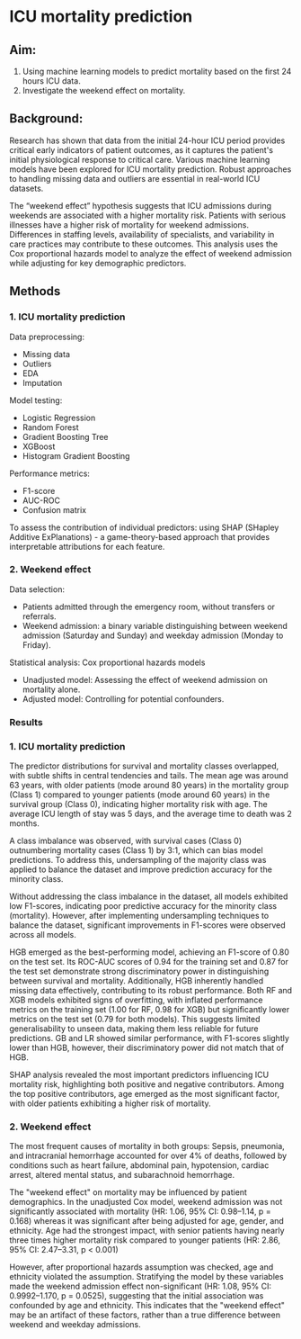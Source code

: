 # ICU mortality prediction
## Aim:
1. Using machine learning models to predict mortality based on the first 24 hours ICU data.
2. Investigate the weekend effect on mortality.
## Background:
Research has shown that data from the initial 24-hour ICU period provides critical early indicators of patient outcomes, as it captures the patient's initial physiological response to critical care. Various machine learning models have been explored for ICU mortality prediction. Robust approaches to handling missing data and outliers are essential in real-world ICU datasets.

The “weekend effect” hypothesis suggests that ICU admissions during weekends are associated with a higher mortality risk. Patients with serious illnesses have a higher risk of mortality for weekend admissions. Differences in staffing levels, availability of specialists, and variability in care practices may contribute to these outcomes. This analysis uses the Cox proportional hazards model to analyze the effect of weekend admission while adjusting for key demographic predictors.
## Methods
### 1. ICU mortality prediction
Data preprocessing:
- Missing data
- Outliers
- EDA
- Imputation

Model testing:
- Logistic Regression
- Random Forest
- Gradient Boosting Tree
- XGBoost
- Histogram Gradient Boosting

Performance metrics:
- F1-score
- AUC-ROC
- Confusion matrix

To assess the contribution of individual predictors: using SHAP (SHapley Additive ExPlanations) - a game-theory-based approach that provides interpretable attributions for each feature.
### 2. Weekend effect
Data selection:
- Patients admitted through the emergency room, without transfers or referrals.
- Weekend admission: a binary variable distinguishing between weekend admission (Saturday and Sunday) and weekday admission (Monday to Friday).

Statistical analysis: Cox proportional hazards models
- Unadjusted model: Assessing the effect of weekend admission on mortality alone.
- Adjusted model: Controlling for potential confounders. 
### Results
### 1. ICU mortality prediction
The predictor distributions for survival and mortality classes overlapped, with subtle shifts in central tendencies and tails. The mean age was around 63 years, with older patients (mode around 80 years) in the mortality group (Class 1) compared to younger patients (mode around 60 years) in the survival group (Class 0), indicating higher mortality risk with age. The average ICU length of stay was 5 days, and the average time to death was 2 months.

A class imbalance was observed, with survival cases (Class 0) outnumbering mortality cases (Class 1) by 3:1, which can bias model predictions. To address this, undersampling of the majority class was applied to balance the dataset and improve prediction accuracy for the minority class. 

Without addressing the class imbalance in the dataset, all models exhibited low F1-scores, indicating poor predictive accuracy for the minority class (mortality). However, after implementing undersampling techniques to balance the dataset, significant improvements in F1-scores were observed across all models. 

HGB emerged as the best-performing model, achieving an F1-score of 0.80 on the test set. Its ROC-AUC scores of 0.94 for the training set and 0.87 for the test set demonstrate strong discriminatory power in distinguishing between survival and mortality. Additionally, HGB inherently handled missing data effectively, contributing to its robust performance. Both RF and XGB models exhibited signs of overfitting, with inflated performance metrics on the training set (1.00 for RF, 0.98 for XGB) but significantly lower metrics on the test set (0.79 for both models). This suggests limited generalisability to unseen data, making them less reliable for future predictions. GB and LR showed similar performance, with F1-scores slightly lower than HGB, however, their discriminatory power did not match that of HGB.

SHAP analysis revealed the most important predictors influencing ICU mortality risk, highlighting both positive and negative contributors. Among the top positive contributors, age emerged as the most significant factor, with older patients exhibiting a higher risk of mortality.
### 2. Weekend effect
The most frequent causes of mortality in both groups: Sepsis, pneumonia, and intracranial hemorrhage accounted for over 4% of deaths, followed by conditions such as heart failure, abdominal pain, hypotension, cardiac arrest, altered mental status, and subarachnoid hemorrhage. 

The "weekend effect" on mortality may be influenced by patient demographics. In the unadjusted Cox model, weekend admission was not significantly associated with mortality (HR: 1.06, 95% CI: 0.98–1.14, p = 0.168) whereas it was significant after being adjusted for age, gender, and ethnicity. Age had the strongest impact, with senior patients having nearly three times higher mortality risk compared to younger patients (HR: 2.86, 95% CI: 2.47–3.31, p < 0.001)

However, after proportional hazards assumption was checked, age and ethnicity violated the assumption. Stratifying the model by these variables made the weekend admission effect non-significant (HR: 1.08, 95% CI: 0.9992–1.170, p = 0.0525), suggesting that the initial association was confounded by age and ethnicity. This indicates that the "weekend effect" may be an artifact of these factors, rather than a true difference between weekend and weekday admissions.